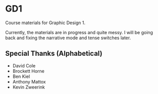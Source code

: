 GD1
===

Course materials for Graphic Design 1.

Currently, the materials are in progress and quite messy. I will be going back and fixing the narrative mode and tense switches later.


## Special Thanks (Alphabetical)
- David Cole
- Brockett Horne
- Ben Kiel
- Anthony Mattox
- Kevin Zweerink